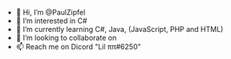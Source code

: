 - 👋 Hi, I’m @PaulZipfel
- 👀 I’m interested in C#
- 🌱 I’m currently learning C#, Java, (JavaScript, PHP and HTML)
- 💞️ I’m looking to collaborate on 
- 📫 Reach me on Dicord "Lil ππ#6250"

<!---
PaulZipfel/PaulZipfel is a ✨ special ✨ repository because its `README.md` (this file) appears on your GitHub profile.
You can click the Preview link to take a look at your changes.
--->
